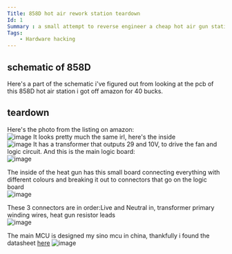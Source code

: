 ```yaml
---
Title: 858D hot air rework station teardown
Id: 1
Summary : a small attempt to reverse engineer a cheap hot air gun station bought from aliexpress
Tags:  
    - Hardware hacking
---
```


## schematic of 858D
Here's a part of the schematic i've figured out from looking at the pcb of this 858D hot air station i got off amazon for 40 bucks.
## teardown
Here's the photo from the listing on amazon:  
![image](https://github.com/bassusteur/858D-hot-air-station/assets/42449683/5a13ed8c-10aa-46e1-9b4e-6b7ce3fe6010.png)
It looks pretty much the same irl, here's the inside  
![image](https://github.com/bassusteur/858D-hot-air-station/assets/42449683/7590cbc2-2ec7-4fbb-9891-3517ccb70fae.png) 
It has a transformer that outputs 29 and 10V, to drive the fan and logic circuit.
And this is the main logic board:  
![image](https://github.com/bassusteur/858D-hot-air-station/assets/42449683/75266f30-c80d-4996-93c7-24f3167c1513) 

The inside of the heat gun has this small board connecting everything with different colours and breaking it out to connectors that go on the logic board  
![image](https://github.com/bassusteur/858D-hot-air-station/assets/42449683/fd44483b-4efb-43b7-92e0-d2d2b8010af6)

These 3 connectors are in order:Live and Neutral in, transformer primary winding wires, heat gun resistor leads  
![image](https://github.com/bassusteur/858D-hot-air-station/assets/42449683/98a184ce-519f-450e-89a6-fd7119d54bf8)

The main MCU is designed my sino mcu in china, thankfully i found the datasheet [here](https://www.sinomcu.com/upload/serviceSupport/serviceFile/usermanual/MC51F003A4%E7%94%A8%E6%88%B7%E6%89%8B%E5%86%8CV1.4.pdf)
![image](https://github.com/bassusteur/858D-hot-air-station/assets/42449683/46fdfadd-cc37-45de-87ba-e955419c2233)
